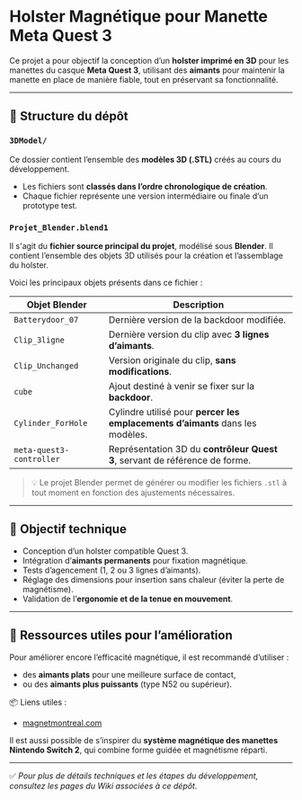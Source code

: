 # Holster Magnétique pour Manette Meta Quest 3

Ce projet a pour objectif la conception d’un **holster imprimé en 3D** pour les manettes du casque **Meta Quest 3**, utilisant des **aimants** pour maintenir la manette en place de manière fiable, tout en préservant sa fonctionnalité.

---

## 📁 Structure du dépôt

### `3DModel/`
Ce dossier contient l’ensemble des **modèles 3D (.STL)** créés au cours du développement.

- Les fichiers sont **classés dans l’ordre chronologique de création**.
- Chaque fichier représente une version intermédiaire ou finale d’un prototype test.

### `Projet_Blender.blend1`
Il s'agit du **fichier source principal du projet**, modélisé sous **Blender**. Il contient l’ensemble des objets 3D utilisés pour la création et l’assemblage du holster.

Voici les principaux objets présents dans ce fichier :

| Objet Blender             | Description                                                                 |
|--------------------------|-----------------------------------------------------------------------------|
| `Batterydoor_07`         | Dernière version de la backdoor modifiée.                                  |
| `Clip_3ligne`            | Dernière version du clip avec **3 lignes d’aimants**.                       |
| `Clip_Unchanged`         | Version originale du clip, **sans modifications**.                          |
| `cube`                   | Ajout destiné à venir se fixer sur la **backdoor**.                         |
| `Cylinder_ForHole`       | Cylindre utilisé pour **percer les emplacements d’aimants** dans les modèles. |
| `meta-quest3-controller` | Représentation 3D du **contrôleur Quest 3**, servant de référence de forme.  |

> 💡 Le projet Blender permet de générer ou modifier les fichiers `.stl` à tout moment en fonction des ajustements nécessaires.

---

## 🔧 Objectif technique

- Conception d’un holster compatible Quest 3.
- Intégration d’**aimants permanents** pour fixation magnétique.
- Tests d’agencement (1, 2 ou 3 lignes d’aimants).
- Réglage des dimensions pour insertion sans chaleur (éviter la perte de magnétisme).
- Validation de l’**ergonomie et de la tenue en mouvement**.

---

## 🧲 Ressources utiles pour l’amélioration

Pour améliorer encore l’efficacité magnétique, il est recommandé d’utiliser :

- des **aimants plats** pour une meilleure surface de contact,
- ou des **aimants plus puissants** (type N52 ou supérieur).

📦 Liens utiles :
- [magnetmontreal.com](https://magnetmontreal.com/fr/)

Il est aussi possible de s’inspirer du **système magnétique des manettes Nintendo Switch 2**, qui combine forme guidée et magnétisme réparti.

---
✅ *Pour plus de détails techniques et les étapes du développement, consultez les pages du Wiki associées à ce dépôt.*
